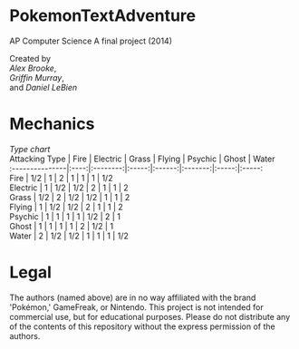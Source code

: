 PokemonTextAdventure
====================

AP Computer Science A final project (2014)  
  
Created by  
_Alex Brooke_,  
_Griffin Murray_,  
and _Daniel LeBien_  

Mechanics
=========

_Type chart_  
 Attacking Type | Fire | Electric | Grass | Flying | Psychic | Ghost | Water   
:---------------|:----:|:--------:|:-----:|:------:|:-------:|:-----:|:-----:  
 Fire           | 1/2  | 1        | 2     | 1      | 1       | 1     | 1/2     
 Electric       | 1    | 1/2      | 1/2   | 2      | 1       | 1     | 2       
 Grass          | 1/2  | 2        | 1/2   | 1/2    | 1       | 1     | 2       
 Flying         | 1    | 1/2      | 1/2   | 2      | 1       | 1     | 2       
 Psychic        | 1    | 1        | 1     | 1      | 1/2     | 2     | 1       
 Ghost          | 1    | 1        | 1     | 1      | 2       | 1/2   | 1       
 Water          | 2    | 1/2      | 1/2   | 1      | 1       | 1     | 1/2     



Legal
=====
The authors (named above) are in no way affiliated with the brand 'Pokémon,' GameFreak, or Nintendo. This project is not intended for commercial use, but for educational purposes. Please do not distribute any of the contents of this repository without the express permission of the authors. 

